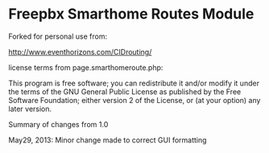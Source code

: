 Freepbx Smarthome Routes Module
===============================

Forked for personal use from:</p>
http://www.eventhorizons.com/CIDrouting/

license terms from page.smarthomeroute.php:

This program is free software; you can redistribute it and/or
modify it under the terms of the GNU General Public License
as published by the Free Software Foundation; either version 2
of the License, or (at your option) any later version.

Summary of changes from 1.0

May29, 2013: Minor change made to correct GUI formatting